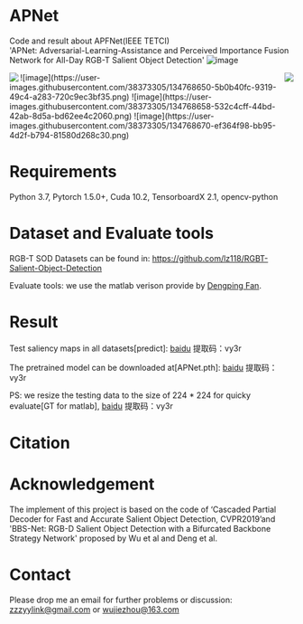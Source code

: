# APNet
Code and result about APFNet(IEEE TETCI)<br>
'APNet: Adversarial-Learning-Assistance and Perceived Importance Fusion Network for All-Day RGB-T Salient Object Detection' 
![image](https://user-images.githubusercontent.com/38373305/134764453-4db0e79f-77f2-448f-a32d-76c907fff0aa.png)
<center class = "half">
<img src = “![image](https://user-images.githubusercontent.com/38373305/134768650-5b0b40fc-9319-49c4-a283-720c9ec3bf35.png)”  width = “50%” align = left><img src = “![image](https://user-images.githubusercontent.com/38373305/134768658-532c4cff-44bd-42ab-8d5a-bd62ee4c2060.png)”  width = “50%” align = right>
</center>
![image](https://user-images.githubusercontent.com/38373305/134768650-5b0b40fc-9319-49c4-a283-720c9ec3bf35.png)
![image](https://user-images.githubusercontent.com/38373305/134768658-532c4cff-44bd-42ab-8d5a-bd62ee4c2060.png)
![image](https://user-images.githubusercontent.com/38373305/134768670-ef364f98-bb95-4d2f-b794-81580d268c30.png)


# Requirements
Python 3.7, Pytorch 1.5.0+, Cuda 10.2, TensorboardX 2.1, opencv-python

# Dataset and Evaluate tools
RGB-T SOD Datasets can be found in:  https://github.com/lz118/RGBT-Salient-Object-Detection <br>

Evaluate tools: we use the matlab verison provide by [Dengping Fan](http://dpfan.net/d3netbenchmark/).

# Result
Test saliency maps in all datasets[predict]:  [baidu](https://pan.baidu.com/s/1bmlNxOvZkaiwc4EwqY1Nlw)  提取码：vy3r <br>

The pretrained model can be downloaded at[APNet.pth]:  [baidu](https://pan.baidu.com/s/1bmlNxOvZkaiwc4EwqY1Nlw)  提取码：vy3r <br>

PS: we resize the testing data to the size of 224 * 224 for quicky evaluate[GT for matlab], [baidu](https://pan.baidu.com/s/1bmlNxOvZkaiwc4EwqY1Nlw)  提取码：vy3r <br>

# Citation

# Acknowledgement
The implement of this project is based on the code of ‘Cascaded Partial Decoder for Fast and Accurate Salient Object Detection, CVPR2019’and 'BBS-Net: RGB-D Salient Object Detection with a Bifurcated Backbone Strategy Network' proposed by Wu et al and Deng et al.

# Contact
Please drop me an email for further problems or discussion: zzzyylink@gmail.com or wujiezhou@163.com
